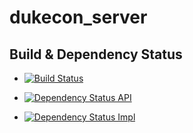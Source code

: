 # dukecon_server

## Build & Dependency Status

* [![Build Status](https://travis-ci.org/jugda/dukecon_server.svg?branch=master)](https://travis-ci.org/jugda/dukecon_server)

* [![Dependency Status API](https://www.versioneye.com/user/projects/5552099d06c318a32a0000c5/badge.svg?style=flat)](https://www.versioneye.com/user/projects/5552099d06c318a32a0000c5)
* [![Dependency Status Impl](https://www.versioneye.com/user/projects/555209a206c3183055000123/badge.svg?style=flat)](https://www.versioneye.com/user/projects/555209a206c3183055000123)
